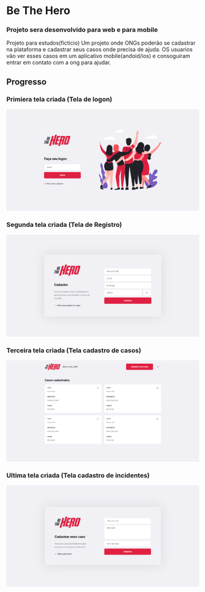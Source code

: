 # Be The Hero
### Projeto sera desenvolvido para web e para mobile
Projeto para estudos(ficticio)
Um projeto onde ONGs poderão se cadastrar na plataforma e cadastrar seus casos onde precisa de ajuda.
OS usuarios vão ver esses casos em um aplicativo mobile(andoid/ios) e consoguiram entrar em contato com a ong para ajudar.

## Progresso
### Primiera tela criada (Tela de logon)

 ![](imgProg/pagLogon.PNG)
 
 ### Segunda tela criada (Tela de Registro)
 
  ![](imgProg/pagRegister.PNG)

 ### Terceira tela criada (Tela cadastro de casos)
 
   ![](imgProg/pagProfile.PNG)
   
 ### Ultima tela criada (Tela cadastro de incidentes)
 
   ![](imgProg/pagNewIncidents.PNG)


